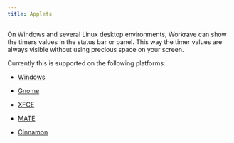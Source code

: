 ```yaml
---
title: Applets
---
```

On Windows and several Linux desktop environments, Workrave can show the timers
values in the status bar or panel. This way the timer values are always visible
without using precious space on your screen.

Currently this is supported on the following platforms:

- [Windows](windows)

- [Gnome](gnome)

- [XFCE](xfce)

- [MATE](mate)

- [Cinnamon](cinnamon)
